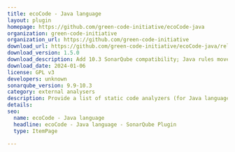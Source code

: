 ```yaml
---
title: ecoCode - Java language
layout: plugin
homepage: https://github.com/green-code-initiative/ecoCode-java
organization: green-code-initiative
organization_url: https://github.com/green-code-initiative
download_url: https://github.com/green-code-initiative/ecoCode-java/releases/download/1.5.0/ecocode-java-plugin-1.5.0.jar
download_version: 1.5.0
download_description: Add 10.3 SonarQube compatibility; Java rules moved from ecoCode repository to ecoCode-java repository
download_date: 2024-01-06
license: GPL v3
developers: unknown
sonarqube_version: 9.9-10.3
category: external analysers
description: Provide a list of static code analyzers (for Java language) to highlight code structures that may have a negative ecological impact&#58; energy and resources over-consumption, "fatware", shortening terminals' lifespan, etc.
details: 
seo:
  name: ecoCode - Java language
  headline: ecoCode - Java language - SonarQube Plugin
  type: ItemPage

---
```

